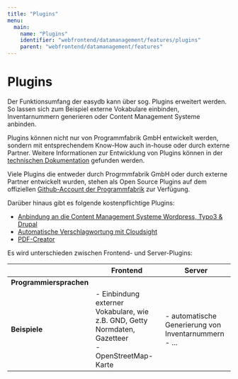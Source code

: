 ```yaml
---
title: "Plugins"
menu:
  main:
    name: "Plugins"
    identifier: "webfrontend/datamanagement/features/plugins"
    parent: "webfrontend/datamanagement/features"
---
```

# Plugins

Der Funktionsumfang der easydb kann über sog. Plugins erweitert werden. So lassen sich zum Beispiel externe Vokabulare einbinden, Inventarnummern generieren oder Content Management Systeme anbinden.

Plugins können nicht nur von Programmfabrik GmbH entwickelt werden, sondern mit entsprechendem Know-How auch in-house oder durch externe Partner. Weitere Informationen zur Entwicklung von Plugins können in der [technischen Dokumentation](/en/technical/plugins/) gefunden werden.

Viele Plugins die entweder durch Progrmmfabrik GmbH oder durch externe Partner entwickelt wurden, stehen als Open Source Plugins auf dem offiziellen [Github-Account der Programmfabrik](https://github.com/programmfabrik) zur Verfügung.

Darüber hinaus gibt es folgende kostenpflichtige Plugins:

- [Anbindung an die Content Management Systeme Wordpress, Typo3 & Drupal](cms)
- [Automatische Verschlagwortung mit Cloudsight](autokeyworder)
- [PDF-Creator](../../../rightsmanagement/objecttypes/#pdf-creator)

Es wird unterschieden zwischen Frontend- und Server-Plugins:

|                         | Frontend | Server                                                    |
| ----------------------- | -------- | --------------------------------------------------------- |
| **Programmiersprachen** |          |                                                           |
| **Beispiele**           |  - Einbindung externer Vokabulare, wie z.B. GND, Getty Normdaten, Gazetteer <br /> - OpenStreetMap-Karte | - automatische Generierung von Inventarnummern<br />- ... |
